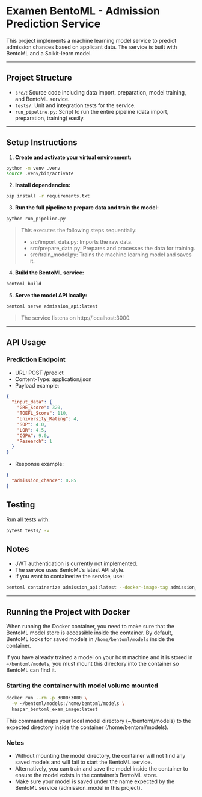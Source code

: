 # Examen BentoML - Admission Prediction Service

This project implements a machine learning model service to predict admission chances based on applicant data. The service is built with BentoML and a Scikit-learn model.

---

## Project Structure

- `src/`: Source code including data import, preparation, model training, and BentoML service.
- `tests/`: Unit and integration tests for the service.
- `run_pipeline.py`: Script to run the entire pipeline (data import, preparation, training) easily.

---

## Setup Instructions

1. **Create and activate your virtual environment:**

```bash
python -m venv .venv
source .venv/bin/activate
```

2. **Install dependencies:**

```bash
pip install -r requirements.txt
```

3. **Run the full pipeline to prepare data and train the model:**

```bash
python run_pipeline.py
```

>This executes the following steps sequentially:
>* src/import_data.py: Imports the raw data.
>* src/prepare_data.py: Prepares and processes the data for training.
>* src/train_model.py: Trains the machine learning model and saves it.

4. **Build the BentoML service:**

```bash
bentoml build
```

5. **Serve the model API locally:**

```bash
bentoml serve admission_api:latest
```

>The service listens on http://localhost:3000.

---

## API Usage

### Prediction Endpoint
* URL: POST /predict
* Content-Type: application/json
* Payload example:
```json
{
  "input_data": {
    "GRE_Score": 320,
    "TOEFL_Score": 110,
    "University_Rating": 4,
    "SOP": 4.0,
    "LOR": 4.5,
    "CGPA": 9.0,
    "Research": 1
  }
}
```
* Response example:
```json
{
  "admission_chance": 0.85
}
```

## Testing

Run all tests with:
```bash
pytest tests/ -v
```

## Notes

* JWT authentication is currently not implemented.
* The service uses BentoML’s latest API style.
* If you want to containerize the service, use:
```bash
bentoml containerize admission_api:latest --docker-image-tag admission_api:latest
```

---

## Running the Project with Docker

When running the Docker container, you need to make sure that the BentoML model store is accessible inside the container. By default, BentoML looks for saved models in `/home/bentoml/models` inside the container.

If you have already trained a model on your host machine and it is stored in `~/bentoml/models`, you must mount this directory into the container so BentoML can find it.

### Starting the container with model volume mounted

```bash
docker run --rm -p 3000:3000 \
  -v ~/bentoml/models:/home/bentoml/models \
  kaspar_bentoml_exam_image:latest
```

This command maps your local model directory (~/bentoml/models) to the expected directory inside the container (/home/bentoml/models).

### Notes
* Without mounting the model directory, the container will not find any saved models and will fail to start the BentoML service.
* Alternatively, you can train and save the model inside the container to ensure the model exists in the container’s BentoML store.
* Make sure your model is saved under the name expected by the BentoML service (admission_model in this project).